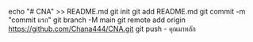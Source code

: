 echo "# CNA" >> README.md 
git init 
git add README.md 
git commit -m "commit แรก" 
git branch -M main 
git remote add origin https://github.com/Chana444/CNA.git
 git push - คุณมาหลัก

